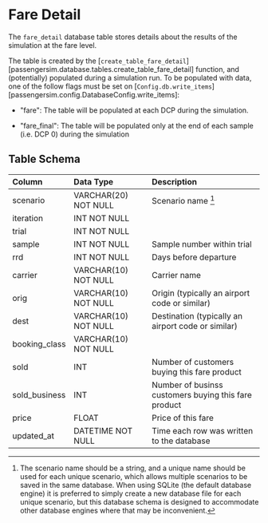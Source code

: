 # Fare Detail

The `fare_detail` database table stores details about the results of the
simulation at the fare level.

The table is created by the [`create_table_fare_detail`]
[passengersim.database.tables.create_table_fare_detail] function, and (potentially)
populated during a simulation run.  To be populated with data, one of the follow
flags must be set on [`Config.db.write_items`][passengersim.config.DatabaseConfig.write_items]:

- "fare": The table will be populated at each DCP during the simulation.

- "fare_final": The table will be populated only at the end of each sample (i.e. DCP 0) during the simulation

## Table Schema

| Column        | Data Type            | Description                                          |
|:--------------|:---------------------|:-----------------------------------------------------|
| scenario      | VARCHAR(20) NOT NULL | Scenario name [^1]                                   |
| iteration     | INT NOT NULL         |                                                      |
| trial         | INT NOT NULL         |                                                      |
| sample  	     | INT NOT NULL         | Sample number within trial                           |
| rrd           | INT NOT NULL         | Days before departure                                |
| carrier       | VARCHAR(10) NOT NULL | Carrier name                                         |
| orig          | VARCHAR(10) NOT NULL | Origin (typically an airport code or similar)        |
| dest          | VARCHAR(10) NOT NULL | Destination (typically an airport code or similar)   |
| booking_class | VARCHAR(10) NOT NULL |                                                      |
| sold	         | INT                  | Number of customers buying this fare product         |
| sold_business | INT                  | Number of businss customers buying this fare product |
| price         | FLOAT                | Price of this fare                                   |
| updated_at    | DATETIME NOT NULL    | Time each row was written to the database            |


[^1]:
    The scenario name should be a string, and a unique name should be used for
    each unique scenario, which allows multiple scenarios to be saved in the
    same database.  When using SQLite (the default database engine) it is preferred
    to simply create a new database file for each unique scenario, but this
    database schema is designed to accommodate other database engines where that
    may be inconvenient.
